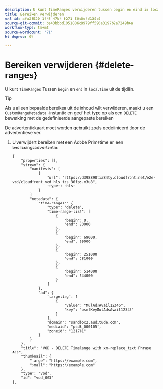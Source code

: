 ```yaml
---
description: U kunt TimeRanges verwijderen tussen begin en eind in localTime van de chronologie.
title: Bereiken verwijderen
exl-id: afa2f520-144f-47b4-b271-50c8e4d138d8
source-git-commit: be43bbbd1051886c8979ff590a3197b2a7249b6a
workflow-type: tm+mt
source-wordcount: '71'
ht-degree: 0%

---
```


# Bereiken verwijderen {#delete-ranges}

U kunt `TimeRanges` Tussen `begin` en `end` in `localTime` uit de tijdlijn.

>[!TIP]
>
>Als u alleen bepaalde bereiken uit de inhoud wilt verwijderen, maakt u een `CustomRangeMetadata` -instantie en geef het type op als een `DELETE` bewerking met de gedefinieerde aangepaste bereiken.

De advertentiekaart moet worden gebruikt zoals gedefinieerd door de advertentieserver.

1. U verwijdert bereiken met een Adobe Primetime en een beslissingsadvertentie:

   ```
   {   
       "properties": [],
       "stream": {
           "manifests": [
               {
                   "url": "https://d398890tia84ty.cloudfront.net/e2e-vod/cloudfront_vod_hls_tos_30fps.m3u8",
                   "type": "hls"
               }
           ],
           "metadata": {
               "time-ranges": {
                   "type": "delete",
                   "time-range-list": [
                       {
                           "begin": 0,
                           "end": 20000
                       },
                       {
                           "begin": 69000,
                           "end": 99000
                       },
                       {
                           "begin": 251000,
                           "end": 281000
                       },
                       {
                           "begin": 514000,
                           "end": 544000
                       }
                   ]
               },
               "ad": {
                   "targeting": [
                       {
                           "value": "MulAdsAvail12346",
                           "key": "osmfKeyMulAdsAvail12346"
                       }
                   ],
                   "domain": "sandbox2.auditude.com",
                   "mediaid": "psdk_000105",
                   "zoneid": "121781"
               }     
           }
       },   
       "title": "VOD - DELETE TimeRange with xm-replace_text Phrase Ads",
       "thumbnail": {
           "large": "https://example.com",
           "small": "https://example.com"
       },
       "type": "vod",
       "id": "vod_003"
   },
   ```
